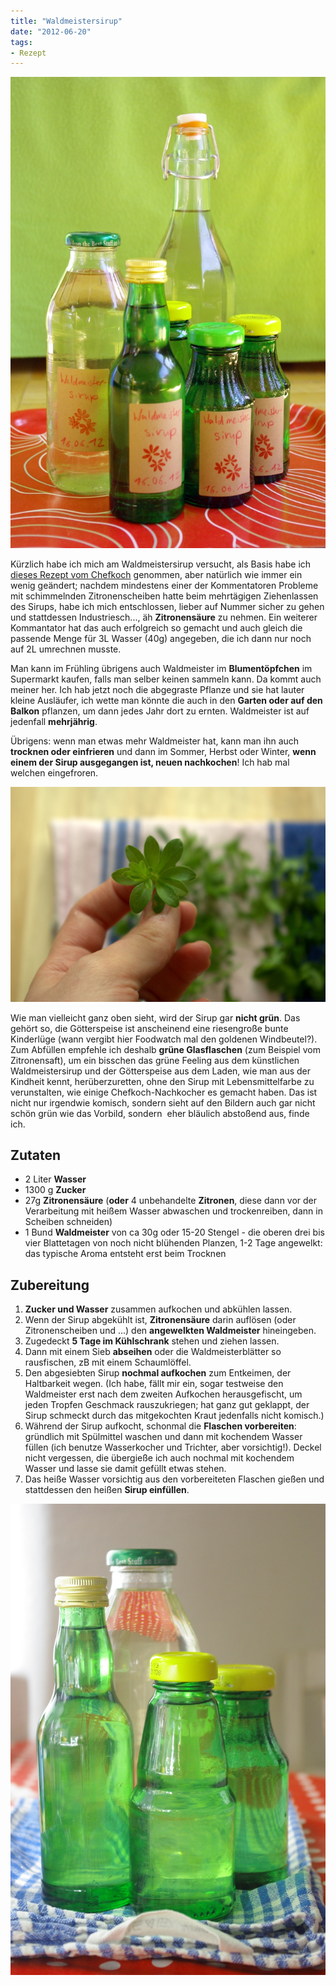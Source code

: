 ```yaml
---
title: "Waldmeistersirup"
date: "2012-06-20" 
tags:
- Rezept
---
```


[![](images/imgp9173.jpg "Waldmeistersirup, in etikettierten Flaschen")](http://apfeleimer.wordpress.com/2012/06/20/waldmeistersirup-2/imgp9173/)

Kürzlich habe ich mich am Waldmeistersirup versucht, als Basis habe ich [dieses Rezept vom Chefkoch](http://www.chefkoch.de/rezepte/56821020523657/Sirup-vom-Waldmeister.html) genommen, aber natürlich wie immer ein wenig geändert; nachdem mindestens einer der Kommentatoren Probleme mit schimmelnden Zitronenscheiben hatte beim mehrtägigen Ziehenlassen des Sirups, habe ich mich entschlossen, lieber auf Nummer sicher zu gehen und stattdessen Industriesch..., äh **Zitronensäure** zu nehmen. Ein weiterer Kommantator hat das auch erfolgreich so gemacht und auch gleich die passende Menge für 3L Wasser (40g) angegeben, die ich dann nur noch auf 2L umrechnen musste.

Man kann im Frühling übrigens auch Waldmeister im **Blumentöpfchen** im Supermarkt kaufen, falls man selber keinen sammeln kann. Da kommt auch meiner her. Ich hab jetzt noch die abgegraste Pflanze und sie hat lauter kleine Ausläufer, ich wette man könnte die auch in den **Garten oder auf den Balkon** pflanzen, um dann jedes Jahr dort zu ernten. Waldmeister ist auf jedenfall **mehrjährig**.

Übrigens: wenn man etwas mehr Waldmeister hat, kann man ihn auch **trocknen oder einfrieren** und dann im Sommer, Herbst oder Winter, **wenn einem der Sirup ausgegangen ist, neuen nachkochen**! Ich hab mal welchen eingefroren.

[![So sieht er übrigens aus; Vorbereitung zum Anwelken lassen](images/imgp9159.jpg "Waldmeisterblätter")](http://apfeleimer.wordpress.com/2012/06/20/waldmeistersirup-2/imgp9159/)

Wie man vielleicht ganz oben sieht, wird der Sirup gar **nicht grün**. Das gehört so, die Götterspeise ist anscheinend eine riesengroße bunte Kinderlüge (wann vergibt hier Foodwatch mal den goldenen Windbeutel?). Zum Abfüllen empfehle ich deshalb **grüne Glasflaschen** (zum Beispiel vom Zitronensaft), um ein bisschen das grüne Feeling aus dem künstlichen Waldmeistersirup und der Götterspeise aus dem Laden, wie man aus der Kindheit kennt, herüberzuretten, ohne den Sirup mit Lebensmittelfarbe zu verunstalten, wie einige Chefkoch-Nachkocher es gemacht haben. Das ist nicht nur irgendwie komisch, sondern sieht auf den Bildern auch gar nicht schön grün wie das Vorbild, sondern  eher bläulich abstoßend aus, finde ich.

## Zutaten

- 2 Liter **Wasser**
- 1300 g **Zucker**
- 27g **Zitronensäure** (**oder** 4 unbehandelte **Zitronen**, diese dann vor der Verarbeitung mit heißem Wasser abwaschen und trockenreiben, dann in Scheiben schneiden)
- 1 Bund **Waldmeister** von ca 30g oder 15-20 Stengel - die oberen drei bis vier Blattetagen von noch nicht blühenden Planzen, 1-2 Tage angewelkt: das typische Aroma entsteht erst beim Trocknen

## Zubereitung

1. **Zucker und Wasser** zusammen aufkochen und abkühlen lassen.
2. Wenn der Sirup abgekühlt ist, **Zitronensäure** darin auflösen (oder Zitronenscheiben und ...) den **angewelkten Waldmeister** hineingeben.
3. Zugedeckt **5 Tage im Kühlschrank** stehen und ziehen lassen.
4. Dann mit einem Sieb **abseihen** oder die Waldmeisterblätter so rausfischen, zB mit einem Schaumlöffel.
5. Den abgesiebten Sirup **nochmal aufkochen** zum Entkeimen, der Haltbarkeit wegen. (Ich habe, fällt mir ein, sogar testweise den Waldmeister erst nach dem zweiten Aufkochen herausgefischt, um jeden Tropfen Geschmack rauszukriegen; hat ganz gut geklappt, der Sirup schmeckt durch das mitgekochten Kraut jedenfalls nicht komisch.)
6. Während der Sirup aufkocht, schonmal die **Flaschen vorbereiten**: gründlich mit Spülmittel waschen und dann mit kochendem Wasser füllen (ich benutze Wasserkocher und Trichter, aber vorsichtig!). Deckel nicht vergessen, die übergieße ich auch nochmal mit kochendem Wasser und lasse sie damit gefüllt etwas stehen.
7. Das heiße Wasser vorsichtig aus den vorbereiteten Flaschen gießen und stattdessen den heißen **Sirup einfüllen**.

[![](images/imgp9166.jpg "Waldmeistersirup, unetikettiert; konnte mich nicht entscheiden, welches Bild mir besser gefällt.")](http://apfeleimer.wordpress.com/2012/06/20/waldmeistersirup-2/imgp9166/)
